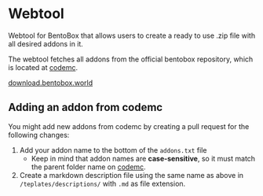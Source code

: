 # Webtool
Webtool for BentoBox that allows users to create a ready to use .zip file with all desired addons in it.

The webtool fetches all addons from the official bentobox repository, which is located at [codemc](https://repo.codemc.io/service/rest/repository/browse/maven-releases/world/bentobox/).

[download.bentobox.world](https://download.bentobox.world)

## Adding an addon from codemc
You might add new addons from codemc by creating a pull request for the following changes:

1. Add your addon name to the bottom of the `addons.txt` file
   - Keep in mind that addon names are **case-sensitive**, so it must match the parent folder name on [codemc](https://repo.codemc.io/service/rest/repository/browse/maven-releases/world/bentobox/).
2. Create a markdown description file using the same name as above in `/teplates/descriptions/` with `.md` as file extension.


